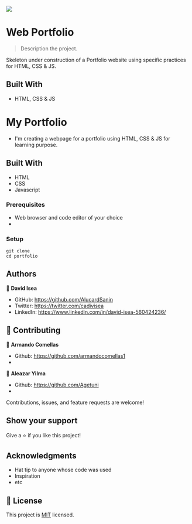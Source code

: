 ![](https://img.shields.io/badge/Microverse-blueviolet)


# Web Portfolio 

> Description the project.

Skeleton under construction of a Portfolio website using specific practices for HTML, CSS & JS.

## Built With

- HTML, CSS & JS 

# My Portfolio

- I'm creating a webpage for a portfolio using HTML, CSS & JS for learning purpose.

## Built With

- HTML
- CSS
- Javascript


### Prerequisites
 - Web browser and code editor of your choice
 - 
### Setup
~~~
git clone 
cd portfolio
~~~


## Authors

👤 **David Isea**

- GitHub: https://github.com/AlucardSanin
- Twitter: https://twitter.com/cadivisea
- LinkedIn: https://www.linkedin.com/in/david-isea-560424236/


## 🤝 Contributing

👤 **Armando Comellas**

 - Github: https://github.com/armandocomellas1
 -
👤 **Aleazar Yilma**

 - Github: https://github.com/Agetuni
 - 
Contributions, issues, and feature requests are welcome!


## Show your support

Give a ⭐️ if you like this project!

## Acknowledgments

- Hat tip to anyone whose code was used
- Inspiration
- etc

## 📝 License

This project is [MIT](./MIT.md) licensed.
